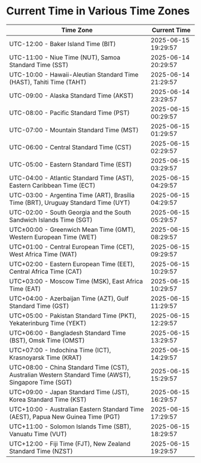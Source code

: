 # Current Time in Various Time Zones

| Time Zone | Current Time |
|-----------|--------------|
| UTC-12:00 - Baker Island Time (BIT) | 2025-06-15 19:29:57 |
| UTC-11:00 - Niue Time (NUT), Samoa Standard Time (SST) | 2025-06-14 20:29:57 |
| UTC-10:00 - Hawaii-Aleutian Standard Time (HAST), Tahiti Time (TAHT) | 2025-06-14 21:29:57 |
| UTC-09:00 - Alaska Standard Time (AKST) | 2025-06-14 23:29:57 |
| UTC-08:00 - Pacific Standard Time (PST) | 2025-06-15 00:29:57 |
| UTC-07:00 - Mountain Standard Time (MST) | 2025-06-15 01:29:57 |
| UTC-06:00 - Central Standard Time (CST) | 2025-06-15 02:29:57 |
| UTC-05:00 - Eastern Standard Time (EST) | 2025-06-15 03:29:57 |
| UTC-04:00 - Atlantic Standard Time (AST), Eastern Caribbean Time (ECT) | 2025-06-15 04:29:57 |
| UTC-03:00 - Argentina Time (ART), Brasília Time (BRT), Uruguay Standard Time (UYT) | 2025-06-15 04:29:57 |
| UTC-02:00 - South Georgia and the South Sandwich Islands Time (SGT) | 2025-06-15 05:29:57 |
| UTC±00:00 - Greenwich Mean Time (GMT), Western European Time (WET) | 2025-06-15 08:29:57 |
| UTC+01:00 - Central European Time (CET), West Africa Time (WAT) | 2025-06-15 09:29:57 |
| UTC+02:00 - Eastern European Time (EET), Central Africa Time (CAT) | 2025-06-15 10:29:57 |
| UTC+03:00 - Moscow Time (MSK), East Africa Time (EAT) | 2025-06-15 10:29:57 |
| UTC+04:00 - Azerbaijan Time (AZT), Gulf Standard Time (GST) | 2025-06-15 11:29:57 |
| UTC+05:00 - Pakistan Standard Time (PKT), Yekaterinburg Time (YEKT) | 2025-06-15 12:29:57 |
| UTC+06:00 - Bangladesh Standard Time (BST), Omsk Time (OMST) | 2025-06-15 13:29:57 |
| UTC+07:00 - Indochina Time (ICT), Krasnoyarsk Time (KRAT) | 2025-06-15 14:29:57 |
| UTC+08:00 - China Standard Time (CST), Australian Western Standard Time (AWST), Singapore Time (SGT) | 2025-06-15 15:29:57 |
| UTC+09:00 - Japan Standard Time (JST), Korea Standard Time (KST) | 2025-06-15 16:29:57 |
| UTC+10:00 - Australian Eastern Standard Time (AEST), Papua New Guinea Time (PGT) | 2025-06-15 17:29:57 |
| UTC+11:00 - Solomon Islands Time (SBT), Vanuatu Time (VUT) | 2025-06-15 18:29:57 |
| UTC+12:00 - Fiji Time (FJT), New Zealand Standard Time (NZST) | 2025-06-15 19:29:57 |
